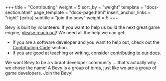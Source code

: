 +++
title = "Contributing"
weight = 5
sort_by = "weight"
template = "docs-section.html"
page_template = "docs-page.html"
insert_anchor_links = "right"
[extra]
subtitle = "join the bevy"
weight = 5
+++

Bevy is built by volunteers. If you want to help us build the next great game engine, [please reach out](/community)! We need all the help we can get:

* If you are a software developer and you want to help out, check out the [Contributing Code](/learn/book/contributing/code) section.
* If you are good at teaching or writing, consider [contributing to our docs](/learn/book/contributing/docs).

We want Bevy to be a vibrant developer community ... that's actually why we chose the name! A Bevy is a group of birds, just like we are a group of game developers. Join the Bevy!

